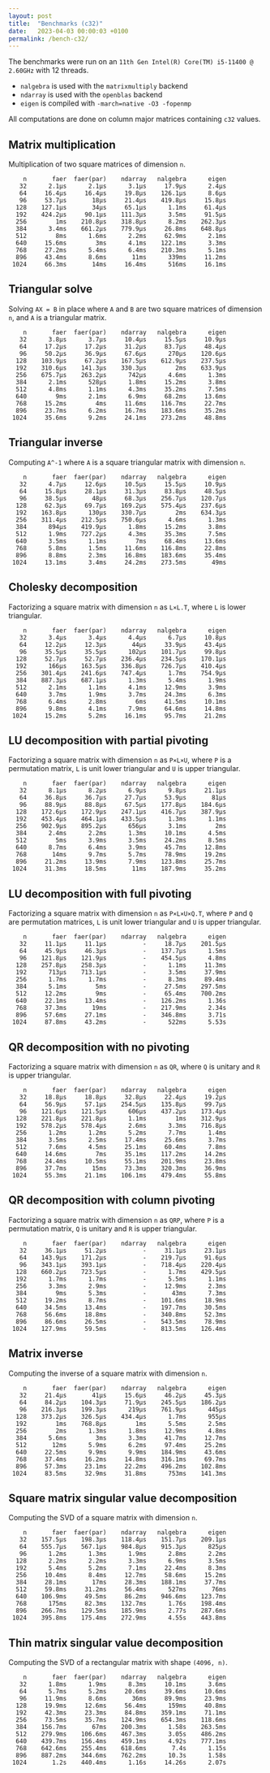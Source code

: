 ```yaml
---
layout: post
title:  "Benchmarks (c32)"
date:   2023-04-03 00:00:03 +0100
permalink: /bench-c32/
---
```


The benchmarks were run on an `11th Gen Intel(R) Core(TM) i5-11400 @ 2.60GHz` with 12 threads.  
- `nalgebra` is used with the `matrixmultiply` backend
- `ndarray` is used with the `openblas` backend
- `eigen` is compiled with `-march=native -O3 -fopenmp`

All computations are done on column major matrices containing `c32` values.

## Matrix multiplication

Multiplication of two square matrices of dimension `n`.

```
    n       faer  faer(par)    ndarray   nalgebra      eigen
   32      2.1µs      2.1µs      3.1µs     17.9µs      2.4µs
   64     16.4µs     16.4µs     19.8µs    126.1µs      8.6µs
   96     53.7µs       18µs     21.4µs    419.8µs     15.8µs
  128    127.1µs       34µs     65.1µs      1.1ms     61.4µs
  192    424.2µs     90.1µs    111.3µs      3.5ms     91.5µs
  256        1ms    210.8µs    318.8µs      8.2ms    262.3µs
  384      3.4ms    661.2µs    779.9µs     26.8ms    648.8µs
  512        8ms      1.6ms      2.2ms     62.9ms      2.1ms
  640     15.6ms        3ms      4.1ms    122.1ms      3.3ms
  768     27.2ms      5.4ms      6.4ms    210.3ms      5.1ms
  896     43.4ms      8.6ms       11ms      339ms     11.2ms
 1024     66.3ms       14ms     16.4ms      516ms     16.1ms
```

## Triangular solve

Solving `AX = B` in place where `A` and `B` are two square matrices of dimension `n`, and `A` is a triangular matrix.

```
    n       faer  faer(par)    ndarray   nalgebra      eigen
   32      3.8µs      3.7µs     10.4µs     15.5µs     10.9µs
   64     17.2µs     17.2µs     31.2µs     83.7µs     48.4µs
   96     50.2µs     36.9µs     67.6µs      270µs    120.6µs
  128    103.9µs     67.2µs    167.5µs    612.9µs    237.5µs
  192    310.6µs    141.3µs    330.3µs        2ms    633.9µs
  256    675.7µs    263.2µs      742µs      4.6ms      1.3ms
  384      2.1ms      528µs      1.8ms     15.2ms      3.8ms
  512      4.8ms      1.1ms      4.3ms     35.2ms      7.5ms
  640        9ms      2.1ms      6.9ms     68.2ms     13.6ms
  768     15.2ms        4ms     11.6ms    116.7ms     22.7ms
  896     23.7ms      6.2ms     16.7ms    183.6ms     35.2ms
 1024     35.6ms      9.2ms     24.1ms    273.2ms     48.8ms
```

## Triangular inverse

Computing `A^-1` where `A` is a square triangular matrix with dimension `n`.

```
    n       faer  faer(par)    ndarray   nalgebra      eigen
   32      4.7µs     12.6µs     10.5µs     15.5µs     10.9µs
   64     15.8µs     28.1µs     31.3µs     83.8µs     48.5µs
   96     38.5µs       48µs     68.3µs    256.7µs    120.7µs
  128     62.3µs     69.7µs    169.2µs    575.4µs    237.6µs
  192    163.8µs      130µs    330.7µs        2ms    634.3µs
  256    311.4µs    212.5µs    750.6µs      4.6ms      1.3ms
  384      894µs    419.9µs      1.8ms     15.2ms      3.8ms
  512      1.9ms    727.2µs      4.3ms     35.3ms      7.5ms
  640      3.5ms      1.1ms        7ms     68.4ms     13.6ms
  768      5.8ms      1.5ms     11.6ms    116.8ms     22.8ms
  896      8.8ms      2.3ms     16.8ms    183.6ms     35.4ms
 1024     13.1ms      3.4ms     24.2ms    273.5ms       49ms
```

## Cholesky decomposition

Factorizing a square matrix with dimension `n` as `L×L.T`, where `L` is lower triangular.

```
    n       faer  faer(par)    ndarray   nalgebra      eigen
   32      3.4µs      3.4µs      4.4µs      6.7µs     10.8µs
   64     12.2µs     12.3µs       44µs     33.9µs     43.4µs
   96     35.5µs     35.5µs      102µs    101.7µs     99.8µs
  128     52.7µs     52.7µs    236.4µs    234.5µs    170.1µs
  192      166µs    163.5µs    336.8µs    726.7µs    410.4µs
  256    301.4µs    241.6µs    747.4µs      1.7ms    754.9µs
  384    887.3µs    687.1µs      1.3ms      5.4ms      1.9ms
  512      2.1ms      1.1ms      4.1ms     12.9ms      3.9ms
  640      3.7ms      1.9ms      3.7ms     24.3ms      6.3ms
  768      6.4ms      2.8ms        6ms     41.5ms     10.1ms
  896      9.8ms      4.1ms      7.9ms     64.6ms     14.8ms
 1024     15.2ms      5.2ms     16.1ms     95.7ms     21.2ms
```

## LU decomposition with partial pivoting

Factorizing a square matrix with dimension `n` as `P×L×U`, where `P` is a permutation matrix, `L` is unit lower triangular and `U` is upper triangular.

```
    n       faer  faer(par)    ndarray   nalgebra      eigen
   32      8.1µs      8.2µs      6.9µs      9.8µs     21.1µs
   64     36.8µs     36.7µs     27.7µs     53.9µs       81µs
   96     88.9µs     88.8µs     67.5µs    177.8µs    184.6µs
  128    172.6µs    172.9µs    247.1µs    416.7µs    387.9µs
  192    453.4µs    464.1µs    433.5µs      1.3ms      1.1ms
  256    902.9µs    895.2µs      656µs      3.1ms        2ms
  384      2.4ms      2.2ms      1.3ms     10.1ms      4.5ms
  512        5ms      3.9ms      3.5ms     24.2ms      8.5ms
  640      8.7ms      6.4ms      3.9ms     45.7ms     12.8ms
  768       14ms      9.7ms      5.7ms     78.9ms     19.2ms
  896     21.2ms     13.9ms      7.9ms    123.8ms     25.7ms
 1024     31.3ms     18.5ms       11ms    187.9ms     35.2ms
```

## LU decomposition with full pivoting

Factorizing a square matrix with dimension `n` as `P×L×U×Q.T`, where `P` and `Q` are permutation matrices, `L` is unit lower triangular and `U` is upper triangular.

```
    n       faer  faer(par)    ndarray   nalgebra      eigen
   32     11.1µs     11.1µs          -     18.7µs    201.5µs
   64     45.9µs     46.3µs          -    137.7µs      1.5ms
   96    121.8µs    121.9µs          -    454.5µs      4.8ms
  128    257.8µs    258.3µs          -      1.1ms     11.3ms
  192      713µs    713.1µs          -      3.5ms     37.9ms
  256      1.7ms      1.7ms          -      8.3ms     89.4ms
  384      5.1ms        5ms          -     27.5ms    297.5ms
  512     12.2ms        9ms          -     65.4ms    700.2ms
  640     22.1ms     13.4ms          -    126.2ms      1.36s
  768     37.3ms       19ms          -    217.9ms      2.34s
  896     57.6ms     27.1ms          -    346.8ms      3.71s
 1024     87.8ms     43.2ms          -      522ms      5.53s
```

## QR decomposition with no pivoting

Factorizing a square matrix with dimension `n` as `QR`, where `Q` is unitary and `R` is upper triangular.

```
    n       faer  faer(par)    ndarray   nalgebra      eigen
   32     18.8µs     18.8µs     32.8µs     22.4µs     19.2µs
   64     56.9µs     57.1µs    254.5µs    135.8µs     99.7µs
   96    121.6µs    121.5µs      606µs    437.2µs    173.4µs
  128    221.8µs    221.8µs      1.1ms        1ms    312.9µs
  192    578.2µs    578.4µs      2.6ms      3.3ms    716.8µs
  256      1.2ms      1.2ms      5.2ms      7.7ms      1.4ms
  384      3.5ms      2.5ms     17.4ms     25.6ms      3.7ms
  512      7.6ms      4.5ms     25.1ms     60.4ms      7.8ms
  640     14.6ms        7ms     35.1ms    117.2ms     14.2ms
  768     24.4ms     10.5ms     55.1ms    201.9ms     23.8ms
  896     37.7ms       15ms     73.3ms    320.3ms     36.9ms
 1024     55.3ms     21.1ms    106.1ms    479.4ms     55.8ms
```

## QR decomposition with column pivoting

Factorizing a square matrix with dimension `n` as `QRP`, where `P` is a permutation matrix, `Q` is unitary and `R` is upper triangular.

```
    n       faer  faer(par)    ndarray   nalgebra      eigen
   32     36.1µs     51.2µs          -     31.1µs     23.1µs
   64    143.9µs    171.2µs          -    219.7µs     91.6µs
   96    343.1µs    393.1µs          -    718.4µs    220.4µs
  128    660.2µs    723.5µs          -      1.7ms    429.5µs
  192      1.7ms      1.7ms          -      5.5ms      1.1ms
  256      3.3ms      2.9ms          -     12.9ms      2.3ms
  384        9ms      5.3ms          -       43ms      7.3ms
  512     19.2ms      8.7ms          -    101.6ms     18.9ms
  640     34.5ms     13.4ms          -    197.7ms     30.5ms
  768     56.6ms     18.8ms          -    340.8ms     52.3ms
  896     86.6ms     26.5ms          -    543.5ms     78.9ms
 1024    127.9ms     59.5ms          -    813.5ms    126.4ms
```

## Matrix inverse

Computing the inverse of a square matrix with dimension `n`.

```
    n       faer  faer(par)    ndarray   nalgebra      eigen
   32     21.4µs       41µs     15.6µs     46.2µs     45.3µs
   64     84.2µs    104.3µs     71.9µs    245.5µs    186.2µs
   96    216.3µs    199.3µs      219µs    761.9µs      445µs
  128    373.2µs    326.5µs    434.4µs      1.7ms      955µs
  192        1ms    768.8µs        1ms      5.5ms      2.5ms
  256        2ms      1.3ms      1.8ms     12.9ms      4.8ms
  384      5.6ms        3ms      3.3ms     41.7ms     12.7ms
  512       12ms      5.9ms      6.2ms     97.4ms     25.2ms
  640     22.5ms      9.9ms      9.9ms    184.9ms     43.6ms
  768     37.4ms     16.2ms     14.8ms    316.1ms     69.7ms
  896     57.3ms     23.1ms     22.2ms    496.2ms    102.8ms
 1024     83.5ms     32.9ms     31.8ms      753ms    141.3ms
```

## Square matrix singular value decomposition

Computing the SVD of a square matrix with dimension `n`.

```
    n       faer  faer(par)    ndarray   nalgebra      eigen
   32    157.5µs    198.3µs    118.4µs    151.7µs    209.1µs
   64    555.7µs    567.1µs    984.8µs    915.3µs      825µs
   96      1.2ms      1.3ms      1.9ms      2.8ms      2.2ms
  128      2.2ms      2.2ms      3.3ms      6.9ms      3.5ms
  192      5.4ms      5.2ms      7.1ms     22.4ms      8.3ms
  256     10.4ms      8.4ms     12.7ms     58.6ms     15.2ms
  384     28.1ms       17ms     28.3ms    188.1ms     37.7ms
  512     59.8ms     31.2ms     56.4ms      527ms       76ms
  640    106.9ms     49.5ms     86.2ms    946.6ms    123.7ms
  768      175ms     82.3ms    132.7ms      1.76s    198.4ms
  896    266.7ms    129.5ms    185.9ms      2.77s    287.6ms
 1024    395.8ms    175.4ms    272.9ms      4.55s    443.8ms
```

## Thin matrix singular value decomposition

Computing the SVD of a rectangular matrix with shape `(4096, n)`.

```
    n       faer  faer(par)    ndarray   nalgebra      eigen
   32      1.8ms      1.9ms      8.3ms     10.1ms      3.6ms
   64      5.7ms      5.2ms     20.6ms     39.6ms     10.6ms
   96     11.9ms      8.6ms       36ms     89.9ms     23.9ms
  128     19.9ms     12.6ms     56.4ms      159ms     40.8ms
  192     42.3ms     23.3ms     84.8ms    359.1ms     71.1ms
  256     73.5ms     35.7ms    124.9ms    654.3ms    118.6ms
  384    156.7ms       67ms    200.3ms      1.58s    263.5ms
  512    279.9ms    106.6ms    467.3ms      3.05s    486.2ms
  640    439.7ms    156.4ms    459.1ms      4.92s    777.1ms
  768    642.6ms    255.4ms    618.6ms       7.4s      1.15s
  896    887.2ms    344.6ms    762.2ms      10.3s      1.58s
 1024       1.2s    440.4ms      1.16s     14.26s      2.07s
```
